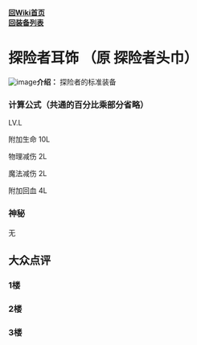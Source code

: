 [**回Wiki首页**](../README.md)   
[**回装备列表**](index.md)
# 探险者耳饰 （原 探险者头巾）
![image](https://user-images.githubusercontent.com/35645329/193942232-7f70c62a-548c-4343-889d-6b7135eca5ed.png)**介绍：** 探险者的标准装备
### 计算公式（共通的百分比乘部分省略）
LV.L   

附加生命 10L   

物理减伤 2L   

魔法减伤 2L   

附加回血 4L      

### 神秘
无

## 大众点评
### 1楼 

### 2楼 

### 3楼 
